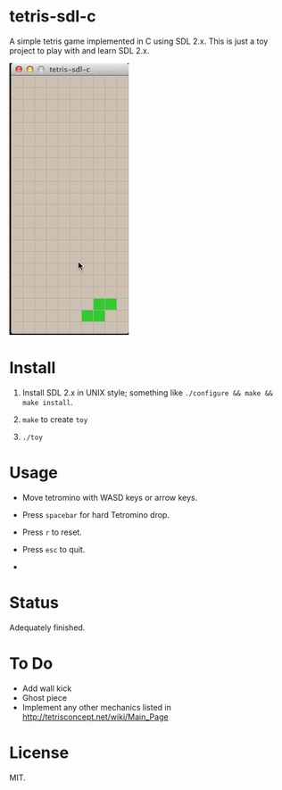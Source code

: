 tetris-sdl-c
============

A simple tetris game implemented in C using SDL 2.x.
This is just a toy project to play with and learn SDL 2.x.

![](demo.gif)

Install
=======

1.  Install SDL 2.x in UNIX style; something like `./configure && make && make install`.

2. `make` to create `toy`

3. `./toy`

Usage
=====

- Move tetromino with WASD keys or arrow keys.
- Press `spacebar` for hard Tetromino drop.

- Press `r` to reset.
- Press `esc` to quit.
-

Status
======

Adequately finished.

To Do
=====

- Add wall kick
- Ghost piece
- Implement any other mechanics listed in http://tetrisconcept.net/wiki/Main_Page

License
=======

MIT.
